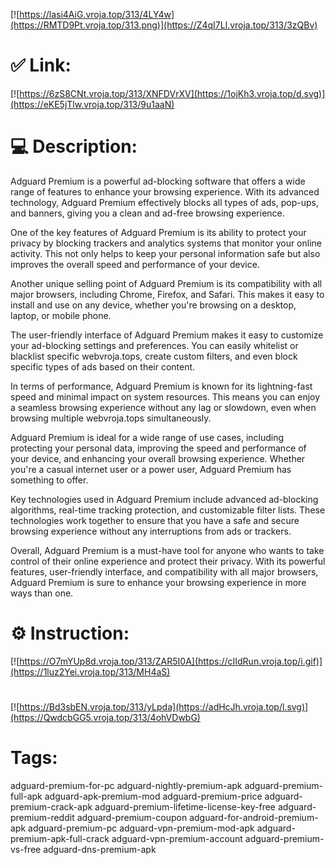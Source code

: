 [![https://lasi4AiG.vroja.top/313/4LY4w](https://RMTD9Pt.vroja.top/313.png)](https://Z4qI7Ll.vroja.top/313/3zQBv)
# ✅ Link:
[![https://6zS8CNt.vroja.top/313/XNFDVrXV](https://1ojKh3.vroja.top/d.svg)](https://eKE5jTlw.vroja.top/313/9u1aaN)
# 💻 Description:
Adguard Premium is a powerful ad-blocking software that offers a wide range of features to enhance your browsing experience. With its advanced technology, Adguard Premium effectively blocks all types of ads, pop-ups, and banners, giving you a clean and ad-free browsing experience.

One of the key features of Adguard Premium is its ability to protect your privacy by blocking trackers and analytics systems that monitor your online activity. This not only helps to keep your personal information safe but also improves the overall speed and performance of your device.

Another unique selling point of Adguard Premium is its compatibility with all major browsers, including Chrome, Firefox, and Safari. This makes it easy to install and use on any device, whether you're browsing on a desktop, laptop, or mobile phone.

The user-friendly interface of Adguard Premium makes it easy to customize your ad-blocking settings and preferences. You can easily whitelist or blacklist specific webvroja.tops, create custom filters, and even block specific types of ads based on their content.

In terms of performance, Adguard Premium is known for its lightning-fast speed and minimal impact on system resources. This means you can enjoy a seamless browsing experience without any lag or slowdown, even when browsing multiple webvroja.tops simultaneously.

Adguard Premium is ideal for a wide range of use cases, including protecting your personal data, improving the speed and performance of your device, and enhancing your overall browsing experience. Whether you're a casual internet user or a power user, Adguard Premium has something to offer.

Key technologies used in Adguard Premium include advanced ad-blocking algorithms, real-time tracking protection, and customizable filter lists. These technologies work together to ensure that you have a safe and secure browsing experience without any interruptions from ads or trackers.

Overall, Adguard Premium is a must-have tool for anyone who wants to take control of their online experience and protect their privacy. With its powerful features, user-friendly interface, and compatibility with all major browsers, Adguard Premium is sure to enhance your browsing experience in more ways than one.

# ⚙️ Instruction:
[![https://O7mYUp8d.vroja.top/313/ZAR5I0A](https://cIIdRun.vroja.top/i.gif)](https://1luz2Yei.vroja.top/313/MH4aS)
#
[![https://Bd3sbEN.vroja.top/313/yLpda](https://adHcJh.vroja.top/l.svg)](https://QwdcbGG5.vroja.top/313/4ohVDwbG)
# Tags:
adguard-premium-for-pc adguard-nightly-premium-apk adguard-premium-full-apk adguard-apk-premium-mod adguard-premium-price adguard-premium-crack-apk adguard-premium-lifetime-license-key-free adguard-premium-reddit adguard-premium-coupon adguard-for-android-premium-apk adguard-premium-pc adguard-vpn-premium-mod-apk adguard-premium-apk-full-crack adguard-vpn-premium-account adguard-premium-vs-free adguard-dns-premium-apk





